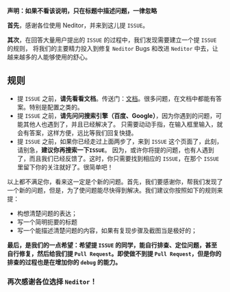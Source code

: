 **声明：如果不看该说明，只在标题中描述问题，一律忽略**

**首先**，感谢各位使用 Neditor，并来到这儿提 `ISSUE`。

**其次**，在回答大量用户提出的 `ISSUE` 的过程中，我们发现需要建立一个提 `ISSUE` 的规则，
将我们的主要精力投入到修复 `Neditor` Bugs 和改进 `Neditor` 中去，让越来越多的人能够使用的舒心。

## 规则

* 提 `ISSUE` 之前，**请先看看文档**。传送门：[文档](http://fex.baidu.com/neditor/)。很多问题，在文档中都能有答案。特别是配置之类的。
* 提 `ISSUE` 之前，**请先问问搜索引擎（百度、Google）**，因为你遇到的问题，可能其他人也遇到了，并且已经解决了。
只需要动动手指，在输入框里输入，就会有答案，这样方便，远比等我们回复快捷。
* 提 `ISSUE` 之前，如果你已经走过上面两步了，来到 `ISSUE` 这个页面了，此刻，请别急，**建议你再搜索一下`ISSUE`**。
因为，或许你将提的问题，也有人遇到了，而且我们已经反馈了。这时，你只需要找到相应的 `ISSUE`，在那个 `ISSUE` 里留下你的关注就好了。很简单吧！

以上都不满足你，看来这一定是个新的问题。首先，我们要感谢你，帮我们发现了一个新的问题，但是，为了使问题能尽快得到解决。我们建议你按照如下的规则来提：

* 构想清楚问题的表达；
* 写一个简明扼要的标题
* 写一个能描述清楚问题的内容，如果有复现步骤及截图当是极好的；

**最后，是我们的一点希望：希望提 `ISSUE` 的同学，能自行排查、定位问题，甚至自行修复，然后给我们提 `Pull Request`。即使做不到提 `Pull Request`，但是你的排查的过程也是在增加你的 `debug` 的能力。**

### 再次感谢各位选择 `Neditor`！
